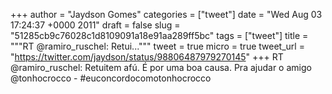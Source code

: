
+++
author = "Jaydson Gomes"
categories = ["tweet"]
date = "Wed Aug 03 17:24:37 +0000 2011"
draft = false
slug = "51285cb9c76028c1d8109091a18e91aa289ff5bc"
tags = ["tweet"]
title = """RT @ramiro_ruschel: Retui..."""
tweet = true
micro = true
tweet_url = "https://twitter.com/jaydson/status/98806487979270145"
+++
RT @ramiro_ruschel: Retuitem afú. É por uma boa causa. Pra ajudar o amigo @tonhocrocco - #euconcordocomotonhocrocco
